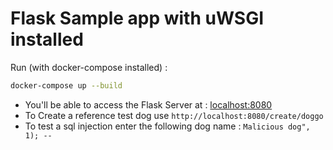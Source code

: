 # Flask Sample app with uWSGI installed
Run (with docker-compose installed) :
```bash
docker-compose up --build
```

- You'll be able to access the Flask Server at : [localhost:8080](http://localhost:8080)
- To Create a reference test dog use `http://localhost:8080/create/doggo`
- To test a sql injection enter the following dog name : `Malicious dog", 1); -- `
